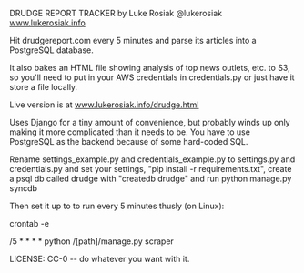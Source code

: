DRUDGE REPORT TRACKER by Luke Rosiak @lukerosiak www.lukerosiak.info


Hit drudgereport.com every 5 minutes and parse its articles into a PostgreSQL database.


It also bakes an HTML file showing analysis of top news outlets, etc. to S3, so you'll need to put in your AWS credentials in credentials.py or just have it store a file locally.


Live version is at www.lukerosiak.info/drudge.html


Uses Django for a tiny amount of convenience, but probably winds up only making it more complicated than it needs to be. You have to use PostgreSQL as the backend because of some hard-coded SQL.

Rename settings_example.py and credentials_example.py to settings.py and credentials.py and set your settings, "pip install -r requirements.txt", create a psql db called drudge with "createdb drudge" and run python manage.py syncdb


Then set it up to to run every 5 minutes thusly (on Linux):

crontab -e

/5 * * * * python /[path]/manage.py scraper


LICENSE: CC-0 -- do whatever you want with it.
